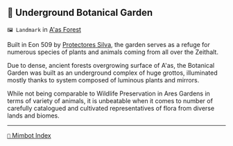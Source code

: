 ## 🌺 Underground Botanical Garden

`🖼️ Landmark` in [A'as Forest](<https://zeithalt.github.io/r/aas_forest.html>)

Built in Eon 509 by [Protectores Silva](<https://zeithalt.github.io/r/protectores_silva.html>), the garden serves as a refuge for numerous species of plants and animals coming from all over the Zeithalt.

Due to dense, ancient forests overgrowing surface of A'as, the Botanical Garden was built as an underground complex of huge grottos, illuminated mostly thanks to system composed of luminous plants and mirrors.

While not being comparable to Wildlife Preservation in Ares Gardens in terms of variety of animals, it is unbeatable when it comes to number of carefully catalogued and cultivated representatives of flora from diverse lands and biomes.

-----
[`📑` Mimbot Index](<https://zeithalt.github.io/r/#1fa0>)
<!---
keywords: ps, aas, a'as, ares, flora, fauna
aliases: 
-->